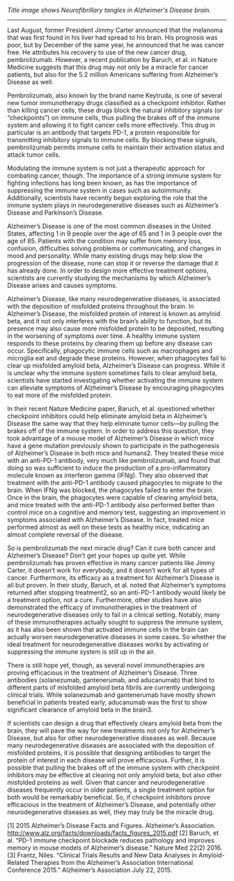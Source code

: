 
*Title image shows Neurofibrillary tangles in Alzheimer's Disease brain.*

------
Last August, former President Jimmy Carter announced that the melanoma that was first found in his liver had spread to his brain.  His prognosis was poor, but by December of the same year, he announced that he was cancer free.  He attributes his recovery to use of the new cancer drug, pembrolizumab.  However, a recent publication by Baruch, et al. in Nature Medicine suggests that this drug may not only be a miracle for cancer patients, but also for the 5.2 million Americans suffering from Alzheimer’s Disease as well.
 
Pembrolizumab, also known by the brand name Keytruda, is one of several new tumor immunotherapy drugs classified as a checkpoint inhibitor.  Rather than killing cancer cells, these drugs block the natural inhibitory signals (or “checkpoints”) on immune cells, thus pulling the brakes off of the immune system and allowing it to fight cancer cells more effectively.  This drug in particular is an antibody that targets PD-1, a protein responsible for transmitting inhibitory signals to immune cells.  By blocking these signals, pembrolizumab permits immune cells to maintain their activation status and attack tumor cells.
 
Modulating the immune system is not just a therapeutic approach for combating cancer, though.  The importance of a strong immune system for fighting infections has long been known, as has the importance of suppressing the immune system in cases such as autoimmunity.  Additionally, scientists have recently begun exploring the role that the immune system plays in neurodegenerative diseases such as Alzheimer’s Disease and Parkinson’s Disease.
 
Alzheimer’s Disease is one of the most common diseases in the United States, affecting 1 in 9 people over the age of 65 and 1 in 3 people over the age of 85.  Patients with the condition may suffer from memory loss, confusion, difficulties solving problems or communicating, and changes in mood and personality.  While many existing drugs may help slow the progression of the disease, none can stop it or reverse the damage that it has already done.  In order to design more effective treatment options, scientists are currently studying the mechanisms by which Alzheimer’s Disease arises and causes symptoms.
 
Alzheimer’s Disease, like many neurodegenerative diseases, is associated with the deposition of misfolded proteins throughout the brain.  In Alzheimer’s Disease, the misfolded protein of interest is known as amyloid beta, and it not only interferes with the brain’s ability to function, but its presence may also cause more misfolded protein to be deposited, resulting in the worsening of symptoms over time.  A healthy immune system responds to these proteins by clearing them up before any disease can occur.  Specifically, phagocytic immune cells such as macrophages and microglia eat and degrade these proteins.  However, when phagocytes fail to clear up misfolded amyloid beta, Alzheimer’s Disease can progress.  While it is unclear why the immune system sometimes fails to clear amyloid beta, scientists have started investigating whether activating the immune system can alleviate symptoms of Alzheimer’s Disease by encouraging phagocytes to eat more of the misfolded protein.
 
In their recent Nature Medicine paper, Baruch, et al. questioned whether checkpoint inhibitors could help eliminate amyloid beta in Alzheimer’s Disease the same way that they help eliminate tumor cells—by pulling the brakes off of the immune system.  In order to address this question, they took advantage of a mouse model of Alzheimer’s Disease in which mice have a gene mutation previously shown to participate in the pathogenesis of Alzheimer’s Disease in both mice and humans2.  They treated these mice with an anti-PD-1 antibody, very much like pembrolizumab, and found that doing so was sufficient to induce the production of a pro-inflammatory molecule known as interferon gamma (IFNg).  They also observed that treatment with the anti-PD-1 antibody caused phagocytes to migrate to the brain.  When IFNg was blocked, the phagocytes failed to enter the brain.  Once in the brain, the phagocytes were capable of clearing amyloid beta, and mice treated with the anti-PD-1 antibody also performed better than control mice on a cognitive and memory test, suggesting an improvement in symptoms associated with Alzheimer’s Disease.  In fact, treated mice performed almost as well on these tests as healthy mice, indicating an almost complete reversal of the disease.
 
So is pembrolizumab the next miracle drug?  Can it cure both cancer and Alzheimer’s Disease?  Don’t get your hopes up quite yet.  While pembrolizumab has proven effective in many cancer patients like Jimmy Carter, it doesn’t work for everybody, and it doesn’t work for all types of cancer.  Furthermore, its efficacy as a treatment for Alzheimer’s Disease is all but proven.  In their study, Baruch, et al. noted that Alzheimer’s symptoms returned after stopping treatment2, so an anti-PD-1 antibody would likely be a treatment option, not a cure.  Furthermore, other studies have also demonstrated the efficacy of immunotherapies in the treatment of neurodegenerative diseases only to fail in a clinical setting.  Notably, many of these immunotherapies actually sought to suppress the immune system, as it has also been shown that activated immune cells in the brain can actually worsen neurodegenerative diseases in some cases.  So whether the ideal treatment for neurodegenerative diseases works by activating or suppressing the immune system is still up in the air.
 
There is still hope yet, though, as several novel immunotherapies are proving efficacious in the treatment of Alzheimer’s Disease.  Three antibodies (solanezumab, gantenerumab, and aducanumab) that bind to different parts of misfolded amyloid beta fibrils are currently undergoing clinical trials.  While solanezumab and gantenerumab have mostly shown beneficial in patients treated early, aducanumab was the first to show significant clearance of amyloid beta in the brain3.
 
If scientists can design a drug that effectively clears amyloid beta from the brain, they will pave the way for new treatments not only for Alzheimer’s Disease, but also for other neurodegenerative diseases as well.  Because many neurodegenerative diseases are associated with the deposition of misfolded proteins, it is possible that designing antibodies to target the protein of interest in each disease will prove efficacious.  Further, it is possible that pulling the brakes off of the immune system with checkpoint inhibitors may be effective at clearing not only amyloid beta, but also other misfolded proteins as well. Given that cancer and neurodegenerative diseases frequently occur in older patients, a single treatment option for both would be remarkably beneficial.  So, if checkpoint inhibitors prove efficacious in the treatment of Alzheimer’s Disease, and potentially other neurodegenerative diseases as well, they may truly be the miracle drug.
 
[1] 	2015 Alzheimer’s Disease Facts and Figures. Alzheimer’s Association. http://www.alz.org/facts/downloads/facts_figures_2015.pdf
[2] 	Baruch, et al. “PD-1 immune checkpoint blockade reduces pathology and improves memory in mouse models of Alzheimer’s disease.” Nature Med 22(2) 2016.
[3] 	Frantz, Niles. “Clinical Trials Results and New Data Analyses in Amyloid-Related Therapies from the Alzheimer’s Association International Conference 2015.”  Alzheimer’s Association July 22, 2015.
